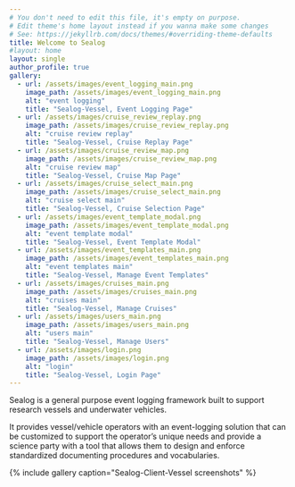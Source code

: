 ```yaml
---
# You don't need to edit this file, it's empty on purpose.
# Edit theme's home layout instead if you wanna make some changes
# See: https://jekyllrb.com/docs/themes/#overriding-theme-defaults
title: Welcome to Sealog
#layout: home
layout: single
author_profile: true
gallery:
  - url: /assets/images/event_logging_main.png
    image_path: /assets/images/event_logging_main.png
    alt: "event logging"
    title: "Sealog-Vessel, Event Logging Page"
  - url: /assets/images/cruise_review_replay.png
    image_path: /assets/images/cruise_review_replay.png
    alt: "cruise review replay"
    title: "Sealog-Vessel, Cruise Replay Page"
  - url: /assets/images/cruise_review_map.png
    image_path: /assets/images/cruise_review_map.png
    alt: "cruise review map"
    title: "Sealog-Vessel, Cruise Map Page"
  - url: /assets/images/cruise_select_main.png
    image_path: /assets/images/cruise_select_main.png
    alt: "cruise select main"
    title: "Sealog-Vessel, Cruise Selection Page"
  - url: /assets/images/event_template_modal.png
    image_path: /assets/images/event_template_modal.png
    alt: "event template modal"
    title: "Sealog-Vessel, Event Template Modal"
  - url: /assets/images/event_templates_main.png
    image_path: /assets/images/event_templates_main.png
    alt: "event templates main"
    title: "Sealog-Vessel, Manage Event Templates"
  - url: /assets/images/cruises_main.png
    image_path: /assets/images/cruises_main.png
    alt: "cruises main"
    title: "Sealog-Vessel, Manage Cruises"
  - url: /assets/images/users_main.png
    image_path: /assets/images/users_main.png
    alt: "users main"
    title: "Sealog-Vessel, Manage Users"
  - url: /assets/images/login.png
    image_path: /assets/images/login.png
    alt: "login"
    title: "Sealog-Vessel, Login Page"
---
```


Sealog is a general purpose event logging framework built to support research vessels and underwater vehicles.

It provides vessel/vehicle operators with an event-logging solution that can be customized to support the operator’s unique needs and provide a science party with a tool that allows them to design and enforce standardized documenting procedures and vocabularies. 

{% include gallery caption="Sealog-Client-Vessel screenshots" %}
